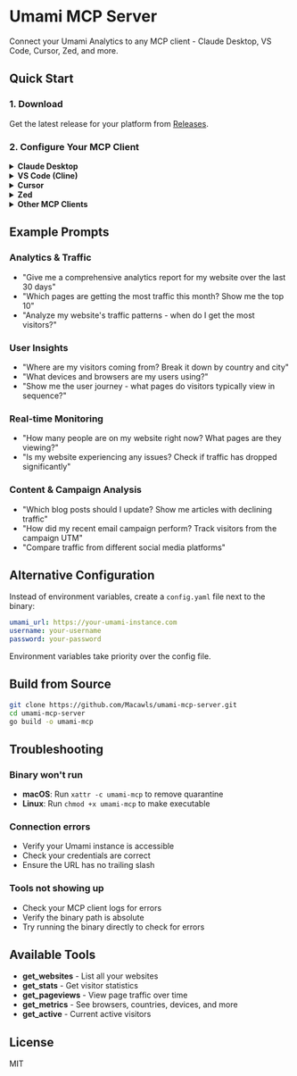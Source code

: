 # Umami MCP Server

Connect your Umami Analytics to any MCP client - Claude Desktop, VS Code, Cursor, Zed, and more.

## Quick Start

### 1. Download

Get the latest release for your platform from [Releases](https://github.com/Macawls/umami-mcp-server/releases).

### 2. Configure Your MCP Client

<details>
<summary><strong>Claude Desktop</strong></summary>

Add to your Claude Desktop config:

**Windows:** `%APPDATA%\Claude\claude_desktop_config.json`  
**macOS:** `~/Library/Application Support/Claude/claude_desktop_config.json`  
**Linux:** `~/.config/Claude/claude_desktop_config.json`

```json
{
  "mcpServers": {
    "umami": {
      "command": "path/to/umami-mcp",
      "env": {
        "UMAMI_URL": "https://your-umami-instance.com",
        "UMAMI_USERNAME": "your-username",
        "UMAMI_PASSWORD": "your-password"
      }
    }
  }
}
```

Restart Claude Desktop to load the server.
</details>

<details>
<summary><strong>VS Code (Cline)</strong></summary>

Add to your VS Code settings (`Ctrl/Cmd + ,` → Extensions → Cline):

```json
{
  "cline.mcpServers": {
    "umami": {
      "command": "path/to/umami-mcp",
      "env": {
        "UMAMI_URL": "https://your-umami-instance.com",
        "UMAMI_USERNAME": "your-username", 
        "UMAMI_PASSWORD": "your-password"
      }
    }
  }
}
```

Or add to `.vscode/settings.json` in your workspace.
</details>

<details>
<summary><strong>Cursor</strong></summary>

1. In Cursor, press `Ctrl/Cmd + Shift + P` to open command palette
2. Search for "Cursor Settings" and select "Cursor Settings: Open User Settings"
3. Navigate to the MCP section
4. Add the Umami server configuration:

```json
{
  "umami": {
    "command": "path/to/umami-mcp",
    "env": {
      "UMAMI_URL": "https://your-umami-instance.com",
      "UMAMI_USERNAME": "your-username",
      "UMAMI_PASSWORD": "your-password"
    }
  }
}
```

The Agent will automatically use the Umami tools when relevant. You can also enable auto-run to skip approval prompts.
</details>

<details>
<summary><strong>Zed</strong></summary>

Add to your Zed settings:

```json
{
  "assistant": {
    "version": "2",
    "mcp_servers": {
      "umami": {
        "command": "path/to/umami-mcp",
        "env": {
          "UMAMI_URL": "https://your-umami-instance.com",
          "UMAMI_USERNAME": "your-username",
          "UMAMI_PASSWORD": "your-password"
        }
      }
    }
  }
}
```
</details>

<details>
<summary><strong>Other MCP Clients</strong></summary>

For any MCP-compatible client, you'll need:

- **Command**: Path to the umami-mcp binary
- **Environment Variables**:
  - `UMAMI_URL`: Your Umami instance URL
  - `UMAMI_USERNAME`: Your username
  - `UMAMI_PASSWORD`: Your password

Check your client's documentation for specific configuration format.
</details>

## Example Prompts

### Analytics & Traffic
- "Give me a comprehensive analytics report for my website over the last 30 days"
- "Which pages are getting the most traffic this month? Show me the top 10"
- "Analyze my website's traffic patterns - when do I get the most visitors?"

### User Insights
- "Where are my visitors coming from? Break it down by country and city"
- "What devices and browsers are my users using?"
- "Show me the user journey - what pages do visitors typically view in sequence?"

### Real-time Monitoring
- "How many people are on my website right now? What pages are they viewing?"
- "Is my website experiencing any issues? Check if traffic has dropped significantly"

### Content & Campaign Analysis
- "Which blog posts should I update? Show me articles with declining traffic"
- "How did my recent email campaign perform? Track visitors from the campaign UTM"
- "Compare traffic from different social media platforms"

## Alternative Configuration

Instead of environment variables, create a `config.yaml` file next to the binary:

```yaml
umami_url: https://your-umami-instance.com
username: your-username
password: your-password
```

Environment variables take priority over the config file.

## Build from Source

```bash
git clone https://github.com/Macawls/umami-mcp-server.git
cd umami-mcp-server
go build -o umami-mcp
```

## Troubleshooting

### Binary won't run
- **macOS**: Run `xattr -c umami-mcp` to remove quarantine
- **Linux**: Run `chmod +x umami-mcp` to make executable

### Connection errors
- Verify your Umami instance is accessible
- Check your credentials are correct
- Ensure the URL has no trailing slash

### Tools not showing up
- Check your MCP client logs for errors
- Verify the binary path is absolute
- Try running the binary directly to check for errors

## Available Tools

- **get_websites** - List all your websites
- **get_stats** - Get visitor statistics
- **get_pageviews** - View page traffic over time
- **get_metrics** - See browsers, countries, devices, and more
- **get_active** - Current active visitors

## License

MIT